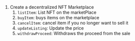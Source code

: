 1. Create a decentralized NFT Marketplace
    1. `listItem`: List NFT on the marketPlace
    2. `buyItem`: buys items on the marketplace
    3. `cancelItem`: cancel item if you no longer want to sell it
    4. `updateListing`: Update the price
    5. `withdrawProceed`: Withdraws the proceed from the sale
